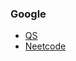 ### Google
* [QS](https://leetcode.com/problems/maximum-product-subarray)
* [Neetcode](https://www.youtube.com/watch?v=lXVy6YWFcRM)